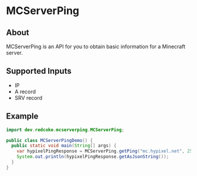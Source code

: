 # MCServerPing

## About

MCServerPing is an API for you to obtain basic information for a Minecraft server.

## Supported Inputs

- IP
- A record
- SRV record

## Example

```java
import dev.redcoke.mcserverping.MCServerPing;

public class MCServerPingDemo() {
  public static void main(String[] args) {
    var hypixelPingResponse = MCServerPing.getPing("mc.hypixel.net", 25565);
    System.out.println(hypixelPingResponse.getAsJsonString());
  }
}
```
